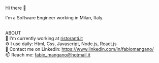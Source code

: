 Hi there 👋

I'm a Software Engineer working in Milan, Italy.  
<br />

ABOUT
<br>
🏢  I'm currently working at [ristoranti.it](https://www.ristoranti.it/)  
⚙️   I use daily: Html, Css, Javascript, Node.js, React.js  
💬  Contact me on Linkedin: https://www.linkedin.com/in/fabiomangano/    
📫  Reach me: fabio_mangano@hotmail.it  
